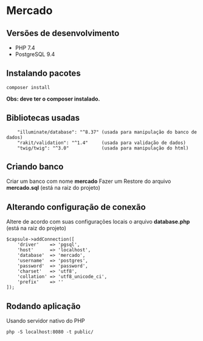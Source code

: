 Mercado
===========

Versões de desenvolvimento
--------------------------
- PHP 7.4
- PostgreSQL 9.4

Instalando pacotes
------------------

    composer install

**Obs: deve ter o composer instalado.**

Bibliotecas usadas
------------------

        "illuminate/database": "^8.37" (usada para manipulação do banco de dados)
        "rakit/validation": "^1.4"     (usada para validação de dados)
        "twig/twig": "^3.0"            (usada para manipulação do html)

Criando banco
-------------

Criar um banco com nome **mercado**
Fazer um Restore do arquivo **mercado.sql** (está na raiz do projeto)

Alterando configuração de conexão
---------------------------------

Altere de acordo com suas configurações locais o arquivo **database.php** (está na raiz do projeto)

    $capsule->addConnection([
        'driver'    => 'pgsql',
        'host'      => 'localhost',
        'database'  => 'mercado',
        'username'  => 'postgres',
        'password'  => 'password',
        'charset'   => 'utf8',
        'collation' => 'utf8_unicode_ci',
        'prefix'    => ''
    ]);

Rodando aplicação
-----------------

Usando servidor nativo do PHP

    php -S localhost:8080 -t public/